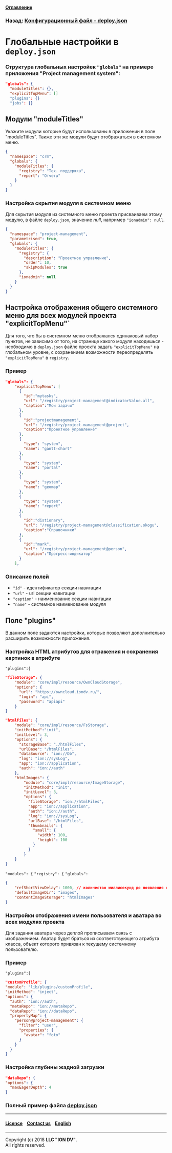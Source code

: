 #### [Оглавление](/docs/ru/index.md)

### Назад: [Конфигурационный файл - deploy.json](deploy.md)

# Глобальные настройки в `deploy.json`

### Структура глобальных настройек `"globals"` на примере приложения "Project management system": 

```json
"globals": {
  "moduleTitles": {},
  "explicitTopMenu": []
  "plugins": {}
  "jobs": {}
```
## Модули "moduleTitles"

Укажите модули которые будут использованы в приложении в поле "moduleTitles". Также эти же модули будут отображаться в системном меню.

```json
{
  "namespace": "crm",
  "globals": {
    "moduleTitles": {
      "registry": "Тех. поддержка",
      "report": "Отчеты"
    }
  }
}
```
### Настройка скрытия модуля в системном меню

Для скрытия модуля из системного меню проекта присваиваем этому модулю, в файле `deploy.json`, значение _null_, например `"ionadmin": null`.

```json
{
  "namespace": "project-management",
  "parametrised": true,
  "globals": {
    "moduleTitles": {
      "registry": {
        "description": "Проектное управление",
        "order": 10,
        "skipModules": true
      },
      "ionadmin": null
    }
  }
}
```

## Настройка отображения общего системного меню для всех модулей проекта "explicitTopMenu"`

Для того, что бы в системном меню отображался одинаковый набор пунктов, не зависимо от того, на странице какого модуля находишься - необходимо в `deploy.json` файле проекта задать `"explicitTopMenu"` на глобальном уровне, с сохранением возможности переопределять `"explicitTopMenu"` в `registry`.

### Пример 

```json
"globals": {
    "explicitTopMenu": [
      {
        "id":"mytasks",
        "url": "/registry/project-management@indicatorValue.all",
        "caption":"Мои задачи"
      },
      {
        "id":"projectmanagement",
        "url": "/registry/project-management@project",
        "caption":"Проектное управление"
      },
      {
        "type": "system",
        "name": "gantt-chart"
      },
      {
        "type": "system",
        "name": "portal"
      },
      {
        "type": "system",
        "name": "geomap"
      },
      {
        "type": "system",
        "name": "report"
      },
      {
        "id":"distionary",
        "url": "/registry/project-management@classification.okogu",
        "caption":"Справочники"
      },
      {
        "id":"mark",
        "url": "/registry/project-management@person",
        "caption":"Прогресс-индикатор"
      }
    ],

```
### Описание полей

* `"id"` - идентификатор секции навигации
* `"url"` - url секции навигации
* `"caption"` - наименование секции навигации
* `"name"` - системное наименование модуля


## Поле "plugins"

В данном поле задаются настройки, которые позволяют дополнительно расширить возможности приложения. 

### Настройка HTML атрибутов для отражения и сохранения картинок в атрибуте

`"plugins":{`

```json
"fileStorage": {
    "module": "core/impl/resource/OwnCloudStorage",
    "options": {
      "url": "https://owncloud.iondv.ru/",
      "login": "api",
      "password": "apiapi"
    }
}
```

```json
"htmlFiles": {
    "module": "core/impl/resource/FsStorage",
    "initMethod":"init",
    "initLevel": 3,
    "options": {
      "storageBase": "./htmlFiles",
      "urlBase": "/htmlFiles",
      "dataSource": "ion://Db",
      "log": "ion://sysLog",
      "app": "ion://application",
      "auth": "ion://auth"
    },
    "htmlImages": {
        "module": "core/impl/resource/ImageStorage",
        "initMethod": "init",
        "initLevel": 3,
        "options": {
          "fileStorage": "ion://htmlFiles",
          "app": "ion://application",
          "auth": "ion://auth",
          "log": "ion://sysLog",
          "urlBase": "/htmlFiles",
          "thumbnails": {
            "small": {
              "width": 100,
              "height": 100
            }
          }
        }
    }
}
```

`"modules": {`
`"registry": {`
`"globals": `

```json
{
    "refShortViewDelay": 1000, // количество миллисекунд до появления окна с инфо. Если не указан или 0, или нет shortView представления, то окно не выводится
    "defaultImageDir": "images",
    "contentImageStorage": "htmlImages"
}
```

### Настройки отображения имени пользователя и аватара во всех модулях проекта

Для задания аватара через деплой прописываем связь с изображением.
Аватар будет браться из соответствующего атрибута класса, объект которого привязан к текущему системному пользователю.

### Пример

`"plugins":{`

```json
"customProfile": {
"module": "lib/plugins/customProfile",
"initMethod": "inject",
"options": {
  "auth": "ion://auth",
  "metaRepo": "ion://metaRepo",
  "dataRepo": "ion://dataRepo",
  "propertyMap": {
    "person@project-management": {
      "filter": "user",
      "properties": {
        "avatar": "foto"
      }
    }
  }
}
```

### Настройка глубины жадной загрузки

```json
"dataRepo": {
"options": {
  "maxEagerDepth": 4
}
```

### Полный пример файла [deploy.json](deploy_ex.md)

--------------------------------------------------------------------------  


 #### [Licence](/LICENSE) &ensp;  [Contact us](https://iondv.com/portal/contacts) &ensp;  [English](/docs/en/2_system_description/platform_configuration/deploy_desc.md)   &ensp;
<div><img src="https://mc.iondv.com/watch/local/docs/framework" style="position:absolute; left:-9999px;" height=1 width=1 alt="iondv metrics"></div>
 
 --------------------------------------------------------------------------  

Copyright (c) 2018 **LLC "ION DV"**.  
All rights reserved. 